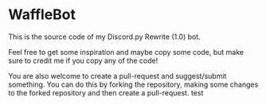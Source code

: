 # WaffleBot
This is the source code of my Discord.py Rewrite (1.0) bot.

Feel free to get some inspiration and maybe copy some code, but make sure to credit me if you copy any of the code!

You are also welcome to create a pull-request and suggest/submit something. You can do this by forking the repository, making some changes to the forked repository and then create a pull-request.
test
